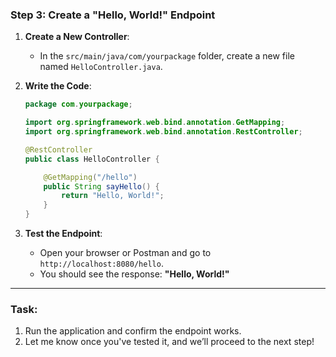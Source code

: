 ### **Step 3: Create a "Hello, World!" Endpoint**

1. **Create a New Controller**:

   - In the `src/main/java/com/yourpackage` folder, create a new file named `HelloController.java`.

2. **Write the Code**:

   ```java
   package com.yourpackage;

   import org.springframework.web.bind.annotation.GetMapping;
   import org.springframework.web.bind.annotation.RestController;

   @RestController
   public class HelloController {

       @GetMapping("/hello")
       public String sayHello() {
           return "Hello, World!";
       }
   }
   ```

3. **Test the Endpoint**:
   - Open your browser or Postman and go to `http://localhost:8080/hello`.
   - You should see the response: **"Hello, World!"**

---

### **Task**:

1. Run the application and confirm the endpoint works.
2. Let me know once you've tested it, and we’ll proceed to the next step!
